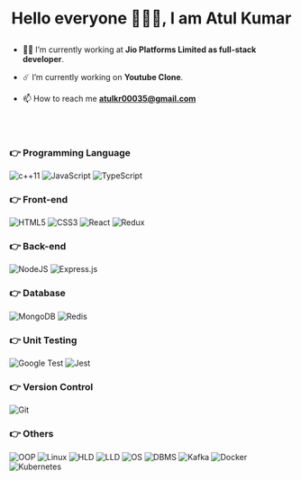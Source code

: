 <h1 align="center">Hello everyone 🧑🏻‍🚀, I am Atul Kumar</h1>
<h2 align="center"></h2>

- 👨‍💻 I’m currently working at **Jio Platforms Limited as full-stack developer**.

- ☄️ I’m currently working on **Youtube Clone**.

- 📫 How to reach me **atulkr00035@gmail.com**

<br><br/>

### 👉 Programming Language

<p>
  <img alt="c++11" src="https://img.shields.io/badge/c++11-%23563D7C.svg?style=for-the-badge&logo=c++11&logoColor=white"/>
  <img alt="JavaScript" src="https://img.shields.io/badge/javascript-%23323330.svg?style=for-the-badge&logo=javascript&logoColor=%23F7DF1E"/>
  <img alt="TypeScript" src="https://img.shields.io/badge/typescript-%23007ACC.svg?style=for-the-badge&logo=typescript&logoColor=white"/>
</p>

### 👉 Front-end

<p>
  <img alt="HTML5" src="https://img.shields.io/badge/html5-%23E34F26.svg?style=for-the-badge&logo=html5&logoColor=white"/>
  <img alt="CSS3" src="https://img.shields.io/badge/css3-%231572B6.svg?style=for-the-badge&logo=css3&logoColor=white"/>
  <img alt="React" src="https://img.shields.io/badge/react-%2320232a.svg?style=for-the-badge&logo=react&logoColor=%2361DAFB"/>
  <img alt="Redux" src="https://img.shields.io/badge/redux-%23593d88.svg?style=for-the-badge&logo=redux&logoColor=white"/>
</p>

### 👉 Back-end

<p>
  <img alt="NodeJS" src="https://img.shields.io/badge/node.js-%2343853D.svg?style=for-the-badge&logo=node-dot-js&logoColor=white"/>
  <img alt="Express.js" src="https://img.shields.io/badge/express.js-%23404d59.svg?style=for-the-badge&logo=express&logoColor=%2361DAFB"/>
</p>

### 👉 Database

<p>
  <img alt="MongoDB" src ="https://img.shields.io/badge/MongoDB-%234ea94b.svg?style=for-the-badge&logo=mongodb&logoColor=white"/>
  <img alt="Redis" src="https://img.shields.io/badge/redis-%23DD0031.svg?style=for-the-badge&logo=redis&logoColor=white"/>
</p>

### 👉 Unit Testing

<p>
  <img alt="Google Test" src="https://img.shields.io/badge/-GoogleTest-%23C21325?style=for-the-badge&logo=google&logoColor=%2361DAFB"/>
  <img alt="Jest" src="https://img.shields.io/badge/-jest-%23C21325?style=for-the-badge&logo=jest&logoColor=white"/>
</p>

### 👉 Version Control

<p>
  <img alt="Git" src="https://img.shields.io/badge/git-%23F05033.svg?style=for-the-badge&logo=git&logoColor=white"/>
</p>

### 👉 Others

<p>
  <img alt="OOP" src="https://img.shields.io/badge/OOP-%230db7ed.svg?style=for-the-badge&logo=OOP&logoColor=%2361DAFB"/>
  <img alt="Linux" src="https://img.shields.io/badge/Linux-%23563D7C.svg?style=for-the-badge&logo=Linux&logoColor=white"/>
  <img alt="HLD" src="https://img.shields.io/badge/HLD-%230db7ed.svg?style=for-the-badge&logo=HLD&logoColor=%2361DAFB"/>
  <img alt="LLD" src="https://img.shields.io/badge/LLD-%23563D7C.svg?style=for-the-badge&logo=LLD&logoColor=white"/>
  <img alt="OS" src="https://img.shields.io/badge/OS-%230db7ed.svg?style=for-the-badge&logo=OS&logoColor=%2361DAFB"/>
  <img alt="DBMS" src="https://img.shields.io/badge/DBMS-%23563D7C.svg?style=for-the-badge&logo=DBMS&logoColor=white"/>
  <img alt="Kafka" src="https://img.shields.io/badge/kafka-%230db7ed.svg?style=for-the-badge&logo=kafka&logoColor=%2361DAFB"/>
  <img alt="Docker" src="https://img.shields.io/badge/docker-%23563D7C.svg?style=for-the-badge&logo=docker&logoColor=white"/>
  <img alt="Kubernetes" src="https://img.shields.io/badge/kubernetes-326ce5.svg?&style=for-the-badge&logo=kubernetes&logoColor=%2361DAFB"/>
</p>
